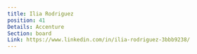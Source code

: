 ```yaml
---
title: Ilia Rodriguez
position: 41
Details: Accenture
Section: board
Link: https://www.linkedin.com/in/ilia-rodriguez-3bbb9238/
---
```


